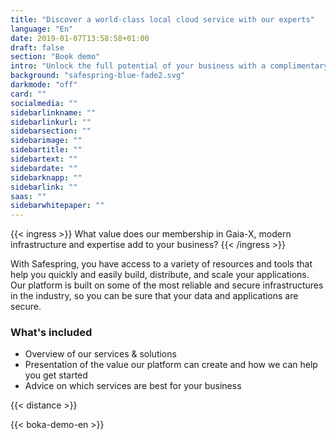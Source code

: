 ```yaml
---
title: "Discover a world-class local cloud service with our experts"
language: "En"
date: 2019-01-07T13:58:58+01:00
draft: false
section: "Book demo"
intro: "Unlock the full potential of your business with a complimentary demonstration of Safespring's cutting-edge cloud platform."
background: "safespring-blue-fade2.svg"
darkmode: "off"
card: ""
socialmedia: ""
sidebarlinkname: ""
sidebarlinkurl: ""
sidebarsection: ""
sidebarimage: ""
sidebartitle: ""
sidebartext: ""
sidebardate: ""
sidebarknapp: ""
sidebarlink: ""
saas: ""
sidebarwhitepaper: ""
---
```


{{< ingress >}}
What value does our membership in Gaia-X, modern infrastructure and expertise add to your business?
{{< /ingress >}}

With Safespring, you have access to a variety of resources and tools that help you quickly and easily build, distribute, and scale your applications. Our platform is built on some of the most reliable and secure infrastructures in the industry, so you can be sure that your data and applications are secure.

### What's included

- Overview of our services & solutions
- Presentation of the value our platform can create and how we can help you get started
- Advice on which services are best for your business

{{< distance >}}

{{< boka-demo-en >}}
